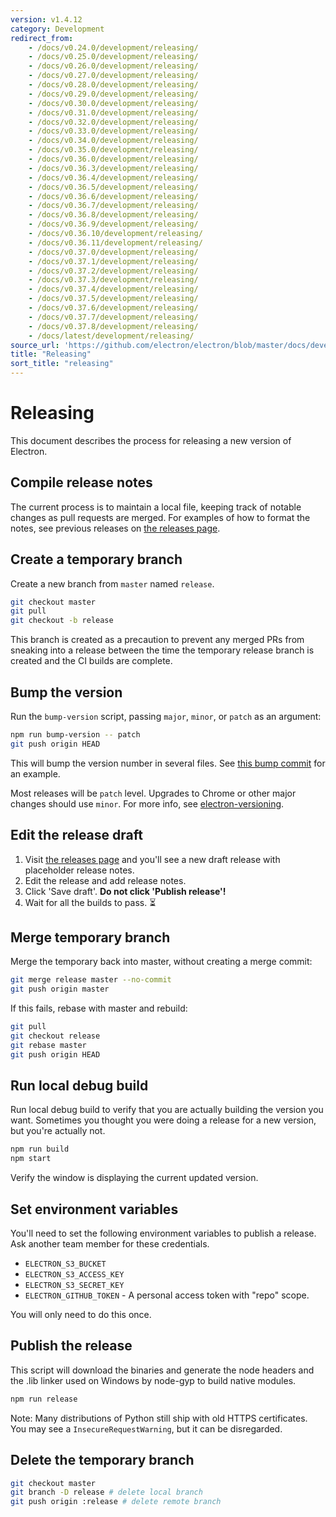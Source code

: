 ```yaml
---
version: v1.4.12
category: Development
redirect_from:
    - /docs/v0.24.0/development/releasing/
    - /docs/v0.25.0/development/releasing/
    - /docs/v0.26.0/development/releasing/
    - /docs/v0.27.0/development/releasing/
    - /docs/v0.28.0/development/releasing/
    - /docs/v0.29.0/development/releasing/
    - /docs/v0.30.0/development/releasing/
    - /docs/v0.31.0/development/releasing/
    - /docs/v0.32.0/development/releasing/
    - /docs/v0.33.0/development/releasing/
    - /docs/v0.34.0/development/releasing/
    - /docs/v0.35.0/development/releasing/
    - /docs/v0.36.0/development/releasing/
    - /docs/v0.36.3/development/releasing/
    - /docs/v0.36.4/development/releasing/
    - /docs/v0.36.5/development/releasing/
    - /docs/v0.36.6/development/releasing/
    - /docs/v0.36.7/development/releasing/
    - /docs/v0.36.8/development/releasing/
    - /docs/v0.36.9/development/releasing/
    - /docs/v0.36.10/development/releasing/
    - /docs/v0.36.11/development/releasing/
    - /docs/v0.37.0/development/releasing/
    - /docs/v0.37.1/development/releasing/
    - /docs/v0.37.2/development/releasing/
    - /docs/v0.37.3/development/releasing/
    - /docs/v0.37.4/development/releasing/
    - /docs/v0.37.5/development/releasing/
    - /docs/v0.37.6/development/releasing/
    - /docs/v0.37.7/development/releasing/
    - /docs/v0.37.8/development/releasing/
    - /docs/latest/development/releasing/
source_url: 'https://github.com/electron/electron/blob/master/docs/development/releasing.md'
title: "Releasing"
sort_title: "releasing"
---
```


# Releasing

This document describes the process for releasing a new version of Electron.

## Compile release notes

The current process is to maintain a local file, keeping track of notable changes as pull requests are merged. For examples of how to format the notes, see previous releases on [the releases page].

## Create a temporary branch

Create a new branch from `master` named `release`.

```sh
git checkout master
git pull
git checkout -b release
```

This branch is created as a precaution to prevent any merged PRs from sneaking into a release between the time the temporary release branch is created and the CI builds are complete.

## Bump the version

Run the `bump-version` script, passing `major`, `minor`, or `patch` as an argument:

```sh
npm run bump-version -- patch
git push origin HEAD
```

This will bump the version number in several files. See [this bump commit] for an example.

Most releases will be `patch` level. Upgrades to Chrome or other major changes should use `minor`. For more info, see [electron-versioning].

## Edit the release draft

1. Visit [the releases page] and you'll see a new draft release with placeholder release notes.
1. Edit the release and add release notes.
1. Click 'Save draft'. **Do not click 'Publish release'!**
1. Wait for all the builds to pass. :hourglass_flowing_sand:

## Merge temporary branch

Merge the temporary back into master, without creating a merge commit:

```sh
git merge release master --no-commit
git push origin master
```

If this fails, rebase with master and rebuild:

```sh
git pull
git checkout release
git rebase master
git push origin HEAD
```

## Run local debug build

Run local debug build to verify that you are actually building the version you want. Sometimes you thought you were doing a release for a new version, but you're actually not.

```sh
npm run build
npm start
```

Verify the window is displaying the current updated version.

## Set environment variables

You'll need to set the following environment variables to publish a release. Ask another team member for these credentials.

- `ELECTRON_S3_BUCKET`
- `ELECTRON_S3_ACCESS_KEY`
- `ELECTRON_S3_SECRET_KEY`
- `ELECTRON_GITHUB_TOKEN` - A personal access token with "repo" scope.

You will only need to do this once.

## Publish the release

This script will download the binaries and generate the node headers and the .lib linker used on Windows by node-gyp to build native modules.

```sh
npm run release
```

Note: Many distributions of Python still ship with old HTTPS certificates. You may see a `InsecureRequestWarning`, but it can be disregarded.

## Delete the temporary branch

```sh
git checkout master
git branch -D release # delete local branch
git push origin :release # delete remote branch
```

[the releases page]: https://github.com/electron/electron/releases
[this bump commit]: https://github.com/electron/electron/commit/78ec1b8f89b3886b856377a1756a51617bc33f5a
[electron-versioning]: /docs/tutorial/electron-versioning.md
